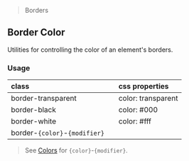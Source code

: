 > Borders

## Border Color

Utilities for controlling the color of an element's borders.

### Usage

| class |   | css properties |
|:--|:--|:--|
| border-transparent |  | color: transparent |
| border-black |  | color: #000 |
| border-white |  | color: #fff |
| border-`{color}`-`{modifier}` |

> See [Colors](../customization/colors.md) for `{color}`-`{modifier}`.

